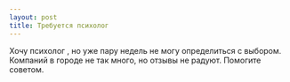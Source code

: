 ```yaml
---
layout: post 
title: Требуется психолог  
--- 
```

Хочу психолог , но уже пару недель не могу определиться с выбором. Компаний в городе не так много, но отзывы не радуют. Помогите советом.